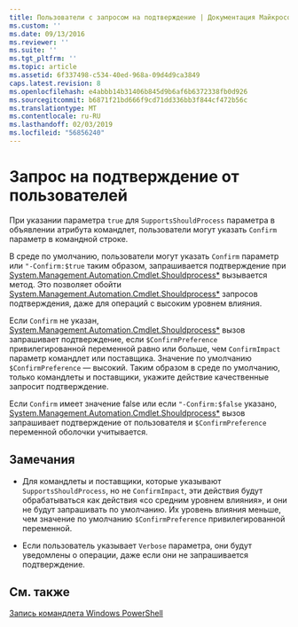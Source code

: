```yaml
---
title: Пользователи с запросом на подтверждение | Документация Майкрософт
ms.custom: ''
ms.date: 09/13/2016
ms.reviewer: ''
ms.suite: ''
ms.tgt_pltfrm: ''
ms.topic: article
ms.assetid: 6f337498-c534-40ed-968a-09d4d9ca3849
caps.latest.revision: 8
ms.openlocfilehash: e4abbb14b31406b845d9b6af6b6372338fb0d926
ms.sourcegitcommit: b6871f21bd666f9cd71dd336bb3f844cf472b56c
ms.translationtype: MT
ms.contentlocale: ru-RU
ms.lasthandoff: 02/03/2019
ms.locfileid: "56856240"
---
```

# <a name="users-requesting-confirmation"></a>Запрос на подтверждение от пользователей

При указании параметра `true` для `SupportsShouldProcess` параметра в объявлении атрибута командлет, пользователи могут указать `Confirm` параметр в командной строке.

В среде по умолчанию, пользователи могут указать `Confirm` параметр или `"-Confirm:$true` таким образом, запрашивается подтверждение при [System.Management.Automation.Cmdlet.Shouldprocess*](/dotnet/api/System.Management.Automation.Cmdlet.ShouldProcess) вызывается метод. Это позволяет обойти [System.Management.Automation.Cmdlet.Shouldprocess*](/dotnet/api/System.Management.Automation.Cmdlet.ShouldProcess) запросов подтверждения, даже для операций с высоким уровнем влияния.

Если `Confirm` не указан, [System.Management.Automation.Cmdlet.Shouldprocess*](/dotnet/api/System.Management.Automation.Cmdlet.ShouldProcess) вызов запрашивает подтверждение, если `$ConfirmPreference` привилегированной переменной равно или больше, чем `ConfirmImpact` параметр командлет или поставщика. Значение по умолчанию `$ConfirmPreference` — высокий. Таким образом в среде по умолчанию, только командлеты и поставщики, укажите действие качественные запросит подтверждение.

Если `Confirm` имеет значение false или если `"-Confirm:$false` указано, [System.Management.Automation.Cmdlet.Shouldprocess*](/dotnet/api/System.Management.Automation.Cmdlet.ShouldProcess) вызов запрашивает подтверждение от пользователя и `$ConfirmPreference` переменной оболочки учитывается.

## <a name="remarks"></a>Замечания

- Для командлеты и поставщики, которые указывают `SupportsShouldProcess`, но не `ConfirmImpact`, эти действия будут обрабатываться как действия «со средним уровнем влияния», и они не будут запрашивать по умолчанию. Их уровень влияния меньше, чем значение по умолчанию `$ConfirmPreference` привилегированной переменной.

- Если пользователь указывает `Verbose` параметра, они будут уведомлены о операции, даже если они не запрашивается подтверждение.

## <a name="see-also"></a>См. также

[Запись командлета Windows PowerShell](./writing-a-windows-powershell-cmdlet.md)
